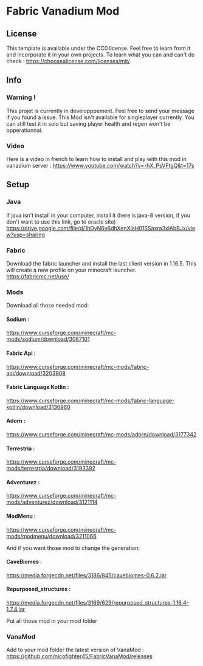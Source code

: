 # Fabric Vanadium Mod

## License

This template is available under the CC0 license. Feel free to learn from it and incorporate it in your own projects.
To learn what you can and can't do check : https://choosealicense.com/licenses/mit/

## Info

### Warning !

This projet is currently in developppement. Feel free to send your message if you found a issue. This Mod isn't available for singleplayer currently. You can still test it in solo but saving player health and regen won't be opperationnal.

### Video

Here is a video in french to learn how to install and play with this mod in vanadium server : https://www.youtube.com/watch?v=-hX_PsVFtgQ&t=17s

## Setup

### Java

If java isn't install in your computer, install it (here is java-8 version, if you don't want to use this link, go to oracle site)
https://drive.google.com/file/d/1hDyN6y6dhXenXIaH01SSaxra3xlAbBJx/view?usp=sharing

### Fabric

Download the fabric launcher and install the last client version in 1.16.5. This will create a new profile on your minecraft launcher.
https://fabricmc.net/use/

### Mods

Download all those needed mod:
#### Sodium : 
https://www.curseforge.com/minecraft/mc-mods/sodium/download/3067101
#### Fabric Api : 
https://www.curseforge.com/minecraft/mc-mods/fabric-api/download/3203908
#### Fabric Language Kotlin : 
https://www.curseforge.com/minecraft/mc-mods/fabric-language-kotlin/download/3136960
#### Adorn : 
https://www.curseforge.com/minecraft/mc-mods/adorn/download/3177342
#### Terrestria : 
https://www.curseforge.com/minecraft/mc-mods/terrestria/download/3193392
#### Adventurez : 
https://www.curseforge.com/minecraft/mc-mods/adventurez/download/3121114
#### ModMenu : 
https://www.curseforge.com/minecraft/mc-mods/modmenu/download/3211066

And if you want those mod to change the generation:
#### CaveBiomes : 
https://media.forgecdn.net/files/3186/845/cavebiomes-0.6.2.jar
#### Repurposed_structures : 
https://media.forgecdn.net/files/3169/629/repurposed_structures-1.16.4-1.7.4.jar

Put all those mod in your mod folder

### VanaMod

Add to your mod folder the latest version of VanaMod : https://github.com/nicofighter45/FabricVanaMod/releases
